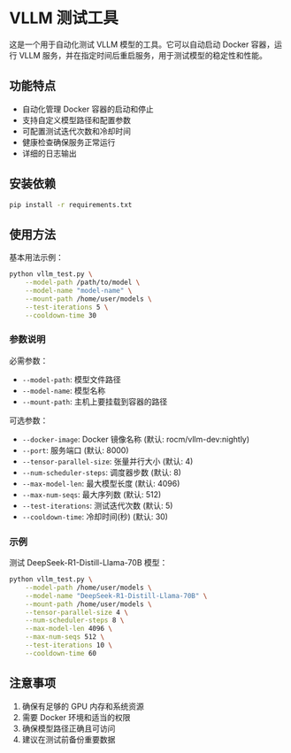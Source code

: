 # VLLM 测试工具

这是一个用于自动化测试 VLLM 模型的工具。它可以自动启动 Docker 容器，运行 VLLM 服务，并在指定时间后重启服务，用于测试模型的稳定性和性能。

## 功能特点

- 自动化管理 Docker 容器的启动和停止
- 支持自定义模型路径和配置参数
- 可配置测试迭代次数和冷却时间
- 健康检查确保服务正常运行
- 详细的日志输出

## 安装依赖

```bash
pip install -r requirements.txt
```

## 使用方法

基本用法示例：

```bash
python vllm_test.py \
    --model-path /path/to/model \
    --model-name "model-name" \
    --mount-path /home/user/models \
    --test-iterations 5 \
    --cooldown-time 30
```

### 参数说明

必需参数：
- `--model-path`: 模型文件路径
- `--model-name`: 模型名称
- `--mount-path`: 主机上要挂载到容器的路径

可选参数：
- `--docker-image`: Docker 镜像名称 (默认: rocm/vllm-dev:nightly)
- `--port`: 服务端口 (默认: 8000)
- `--tensor-parallel-size`: 张量并行大小 (默认: 4)
- `--num-scheduler-steps`: 调度器步数 (默认: 8)
- `--max-model-len`: 最大模型长度 (默认: 4096)
- `--max-num-seqs`: 最大序列数 (默认: 512)
- `--test-iterations`: 测试迭代次数 (默认: 5)
- `--cooldown-time`: 冷却时间(秒) (默认: 30)

### 示例

测试 DeepSeek-R1-Distill-Llama-70B 模型：

```bash
python vllm_test.py \
    --model-path /home/user/models \
    --model-name "DeepSeek-R1-Distill-Llama-70B" \
    --mount-path /home/user/models \
    --tensor-parallel-size 4 \
    --num-scheduler-steps 8 \
    --max-model-len 4096 \
    --max-num-seqs 512 \
    --test-iterations 10 \
    --cooldown-time 60
```

## 注意事项

1. 确保有足够的 GPU 内存和系统资源
2. 需要 Docker 环境和适当的权限
3. 确保模型路径正确且可访问
4. 建议在测试前备份重要数据 